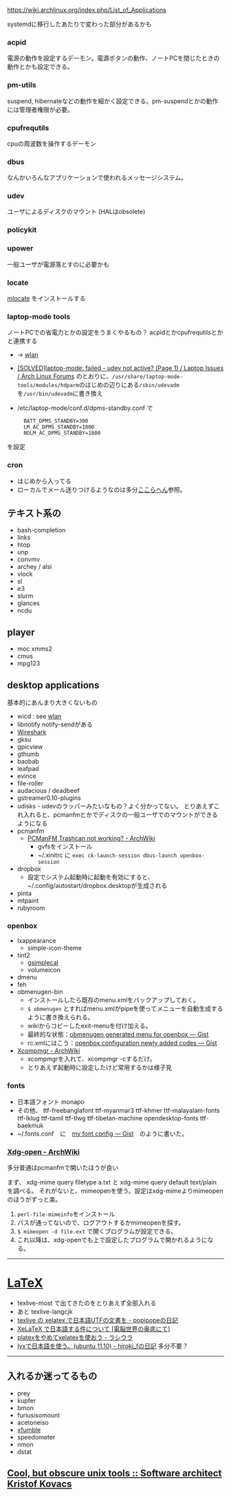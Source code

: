 <https://wiki.archlinux.org/index.php/List_of_Applications>

systemdに移行したあたりで変わった部分があるかも

### acpid
電源の動作を設定するデーモン。電源ボタンの動作、ノートPCを閉じたときの動作とかも設定できる。

### pm-utils
suspend, hibernateなどの動作を細かく設定できる。pm-suspendとかの動作には管理者権限が必要。

### cpufrequtils
cpuの周波数を操作するデーモン

### dbus
なんかいろんなアプリケーションで使われるメッセージシステム。

### udev
ユーザによるディスクのマウント (HALはobsolete)

### policykit

### upower
一般ユーザが電源落とすのに必要かも

### locate
[mlocate](http://carolina.mff.cuni.cz/~trmac/blog/mlocate/)
をインストールする

### laptop-mode tools
ノートPCでの省電力とかの設定をうまくやるもの？
acpidとかcpufrequtilsとかと連携する

* → [wlan](wlan)
* [[SOLVED]laptop-mode: failed - udev not active? (Page 1) / Laptop Issues / Arch Linux Forums](https://bbs.archlinux.org/viewtopic.php?pid=1066184#p1066184)
のとおりに、`/usr/share/laptop-mode-tools/modules/hdparm`のはじめの辺りにある`/sbin/udevadm`を`/usr/bin/udevadm`に書き換え
* /etc/laptop-mode/conf.d/dpms-standby.conf で

        BATT_DPMS_STANDBY=300
        LM_AC_DPMS_STANDBY=1800
        NOLM_AC_DPMS_STANDBY=1800
を設定

### cron
* はじめから入ってる
* ローカルでメール送りつけるようなのは多分[ここらへん](https://wiki.archlinux.org/index.php/Local_Mail_Delivery_with_Postfix)参照。

## テキスト系の

* bash-completion
* links
* htop
* unp
* convmv
* archey / alsi
* vlock
* sl
* e3
* slurm
* glances
* ncdu

## player

* moc xmms2
* cmus
* mpg123


## desktop applications
基本的にあんまり大きくないもの

* wicd : see [wlan](wlan)
* libnotify notify-sendがある
* [Wireshark](https://wiki.archlinux.org/index.php/Wireshark)
* gksu
* gpicview
* gthumb
* baobab
* leafpad
* evince
* file-roller
* audacious / deadbeef
* gstreamer0.10-plugins
* udisks - udevのラッパーみたいなもの？よく分かってない。
とりあえずこれ入れると、pcmanfmとかでディスクの一般ユーザでのマウントができるようになる
* pcmanfm
    * [PCManFM Trashcan not working? - ArchWiki](https://wiki.archlinux.org/index.php/Pcmanfm#Trashcan_not_working.3F)
        * gvfsをインストール
        * ~/.xinitrc に `exec ck-launch-session dbus-launch openbox-session`
* dropbox
    * 設定でシステム起動時に起動を有効にすると、~/.config/autostart/dropbox.desktopが生成される
* pinta
* mtpaint
* rubyroom

### openbox

* lxappearance
    * simple-icon-theme
* tint2
    * [gsimplecal](https://github.com/dmedvinsky/gsimplecal)
    * volumeicon
* dmenu
* feh
* obmenugen-bin
    * インストールしたら既存のmenu.xmlをバックアップしておく。
    * `$ obmenugen` とすればmenu.xmlがpipeを使ってメニューを自動生成するように書き換えられる。
    * wikiからコピーしたexit-menuを付け加える。
    * 最終的な状態：[obmenugen generated menu for openbox — Gist](https://gist.github.com/2101119#comments)
    * rc.xmlにはこう：[openbox configuration newly added codes — Gist](https://gist.github.com/1998681)
* [Xcompmgr - ArchWiki](https://wiki.archlinux.org/index.php/Xcompmgr)
    * xcompmgrを入れて、xcompmgr -cするだけ。
    * とりあえず起動時に設定したけど常用するかは様子見

### fonts
* 日本語フォント monapo
* その他、
ttf-freebanglafont
ttf-myanmar3
ttf-khmer
ttf-malayalam-fonts
ttf-lklug
ttf-tamil
ttf-tlwg
ttf-tibetan-machine
opendesktop-fonts
ttf-baekmuk
* ~/.fonts.conf　に　[my font config — Gist](https://gist.github.com/2051565)　のように書いた。

### [Xdg-open - ArchWiki](https://wiki.archlinux.org/index.php/Xdg-open)
多分普通はpcmanfmで開いたほうが良い

まず、 xdg-mime query filetype a.txt と xdg-mime query default text/plain を調べる。
それがないと、mimeopenを使う。設定はxdg-mimeよりmimeopenのほうがずっと楽。

1. `perl-file-mimeinfo`をインストール
2. パスが通ってないので、ログアウトするかmimeopenを探す。
2. `$ mimeopen -d file.ext` で開くプログラムが設定できる。
3. これ以降は、xdg-openでも上で設定したプログラムで開かれるようになる。

***
# [LaTeX](https://wiki.archlinux.org/index.php/LaTeX)
* texlive-most で出てきたのをとりあえず全部入れる
* あと texlive-langcjk
* [texlive の xelatex で日本語UTFの文書を - popipopeの日記](http://d.hatena.ne.jp/popipope/20110514/1305374592)
* [XeLaTeX で日本語する件について [電脳世界の奥底にて]](http://zrbabbler.sp.land.to/xelatex.html)
* [platexをやめてxelatexを使おう - ラシウラ](http://d.hatena.ne.jp/bellbind/20101105/1288966798)
* [lyxで日本語を使う。(ubuntu 11.10) - hiroki_fの日記](http://d.hatena.ne.jp/hiroki_f/20111114/1321227216) 多分不要？

***
## 入れるか迷ってるもの
* prey
* kupfer
* bmon
* furiusisomount
* acetoneiso
* [xfumble](http://endoh-namazu.tierra.ne.jp/xfumble/about_xfumble.html)
* speedometer
* nmon
* dstat

## [Cool, but obscure unix tools :: Software architect Kristof Kovacs](http://kkovacs.eu/cool-but-obscure-unix-tools)

